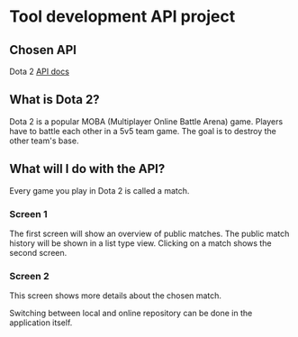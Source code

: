 # Tool development API project

## Chosen API

Dota 2 [API docs](https://docs.opendota.com/#section/Introduction)

## What is Dota 2?

Dota 2 is a popular MOBA (Multiplayer Online Battle Arena) game. Players have to battle each other in a 5v5 team game. 
The goal is to destroy the other team's base.

## What will I do with the API?

Every game you play in Dota 2 is called a match. 

### Screen 1

The first screen will show an overview of public matches. The public match history will be shown in a list type view. Clicking on a match shows the second screen.

### Screen 2

This screen shows more details about the chosen match.

Switching between local and online repository can be done in the application itself.
